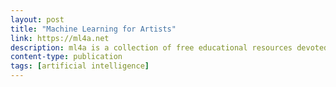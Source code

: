 ```yaml
---
layout: post
title: "Machine Learning for Artists"
link: https://ml4a.net
description: ml4a is a collection of free educational resources devoted to machine learning for artists.
content-type: publication
tags: [artificial intelligence]
---
```

